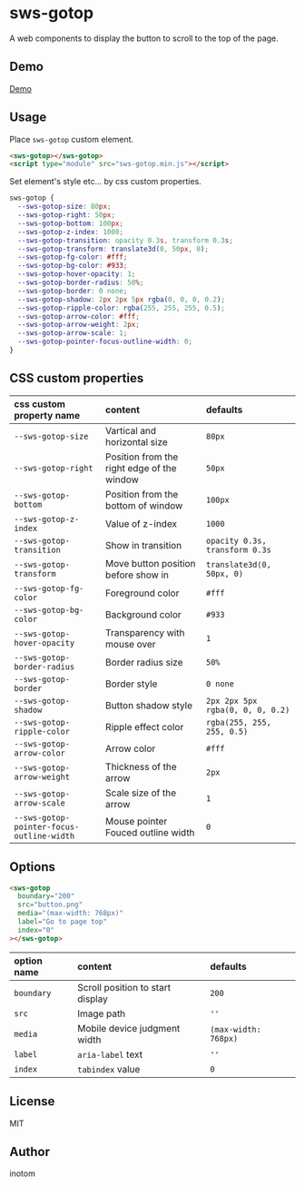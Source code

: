 # sws-gotop

A web components to display the button to scroll to the top of the page.

## Demo

[Demo](http://sandbox.serendip.ws/sws-gotop.html)

## Usage

Place `sws-gotop` custom element.

```html
<sws-gotop></sws-gotop>
<script type="module" src="sws-gotop.min.js"></script>
```

Set element's style etc... by css custom properties.

```css
sws-gotop {
  --sws-gotop-size: 80px;
  --sws-gotop-right: 50px;
  --sws-gotop-bottom: 100px;
  --sws-gotop-z-index: 1000;
  --sws-gotop-transition: opacity 0.3s, transform 0.3s;
  --sws-gotop-transform: translate3d(0, 50px, 0);
  --sws-gotop-fg-color: #fff;
  --sws-gotop-bg-color: #933;
  --sws-gotop-hover-opacity: 1;
  --sws-gotop-border-radius: 50%;
  --sws-gotop-border: 0 none;
  --sws-gotop-shadow: 2px 2px 5px rgba(0, 0, 0, 0.2);
  --sws-gotop-ripple-color: rgba(255, 255, 255, 0.5);
  --sws-gotop-arrow-color: #fff;
  --sws-gotop-arrow-weight: 2px;
  --sws-gotop-arrow-scale: 1;
  --sws-gotop-pointer-focus-outline-width: 0;
}
```

## CSS custom properties

| css custom property name                  | content                                    |  defaults                        |
|:------------------------------------------|:-------------------------------------------|:---------------------------------|
| `--sws-gotop-size`                        | Vartical and horizontal size               | `80px`                           |
| `--sws-gotop-right`                       | Position from the right edge of the window | `50px`                           |
| `--sws-gotop-bottom`                      | Position from the bottom of window         | `100px`                          |
| `--sws-gotop-z-index`                     | Value of z-index                           | `1000`                           |
| `--sws-gotop-transition`                  | Show in transition                         | `opacity 0.3s, transform 0.3s`   |
| `--sws-gotop-transform`                   | Move button position before show in        | `translate3d(0, 50px, 0)`        |
| `--sws-gotop-fg-color`                    | Foreground color                           | `#fff`                           |
| `--sws-gotop-bg-color`                    | Background color                           | `#933`                           |
| `--sws-gotop-hover-opacity`               | Transparency with mouse over               | `1`                              |
| `--sws-gotop-border-radius`               | Border radius size                         | `50%`                            |
| `--sws-gotop-border`                      | Border style                               | `0 none`                         |
| `--sws-gotop-shadow`                      | Button shadow style                        | `2px 2px 5px rgba(0, 0, 0, 0.2)` |
| `--sws-gotop-ripple-color`                | Ripple effect color                        | `rgba(255, 255, 255, 0.5)`       |
| `--sws-gotop-arrow-color`                 | Arrow color                                | `#fff`                           |
| `--sws-gotop-arrow-weight`                | Thickness of the arrow                     | `2px`                            |
| `--sws-gotop-arrow-scale`                 | Scale size of the arrow                    | `1`                              |
| `--sws-gotop-pointer-focus-outline-width` | Mouse pointer Fouced outline width         | `0`                              |

## Options

```html
<sws-gotop
  boundary="200"
  src="button.png"
  media="(max-width: 768px)"
  label="Go to page top"
  index="0"
></sws-gotop>
```

| option name | content                          | defaults             |
|:------------|:---------------------------------|:---------------------|
| `boundary`  | Scroll position to start display | `200`                |
| `src`       | Image path                       | `''`                 |
| `media`     | Mobile device judgment width     | `(max-width: 768px)` |
| `label`     | `aria-label` text                | `''`                 |
| `index`     | `tabindex` value                 | `0`                  |

## License

MIT

## Author

inotom
